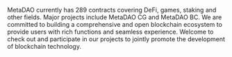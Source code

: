 MetaDAO currently has 289 contracts covering DeFi, games, staking and other fields. Major projects include MetaDAO CG and MetaDAO BC. We are committed to building a comprehensive and open blockchain ecosystem to provide users with rich functions and seamless experience. Welcome to check out and participate in our projects to jointly promote the development of blockchain technology.
